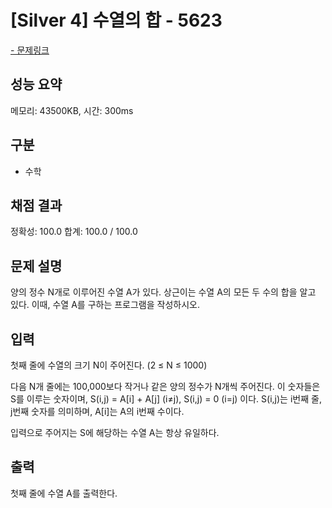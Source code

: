 # [Silver 4] 수열의 합 - 5623

<a href="https://www.acmicpc.net/problem/5623">- 문제링크</a>

## 성능 요약

메모리: 43500KB, 시간: 300ms

## 구분

- 수학

## 채점 결과

정확성: 100.0
합계: 100.0 / 100.0

## 문제 설명

양의 정수 N개로 이루어진 수열 A가 있다. 상근이는 수열 A의 모든 두 수의 합을 알고 있다. 이때, 수열 A를 구하는 프로그램을 작성하시오.

## 입력

첫째 줄에 수열의 크기 N이 주어진다. (2 ≤ N ≤ 1000)

다음 N개 줄에는 100,000보다 작거나 같은 양의 정수가 N개씩 주어진다. 이 숫자들은 S를 이루는 숫자이며, S(i,j) = A[i] + A[j] (i≠j), S(i,j) = 0 (i=j) 이다. S(i,j)는 i번째 줄, j번째 숫자를 의미하며, A[i]는 A의 i번째 수이다.

입력으로 주어지는 S에 해당하는 수열 A는 항상 유일하다.

## 출력

첫째 줄에 수열 A를 출력한다.
